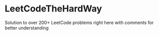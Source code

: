 # LeetCodeTheHardWay
Solution to over 200+ LeetCode problems right here with comments for better understanding
